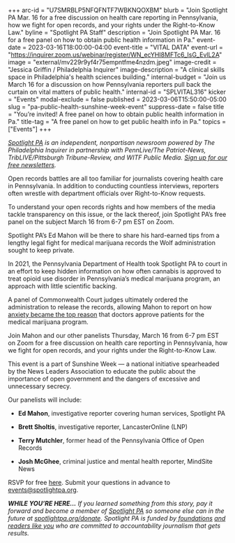 +++
arc-id = "U7SMRBLP5NFQFNTF7WBKNQOXBM"
blurb = "Join Spotlight PA Mar. 16 for a free discussion on health care reporting in Pennsylvania, how we fight for open records, and your rights under the Right-to-Know Law."
byline = "Spotlight PA Staff"
description = "Join Spotlight PA Mar. 16 for a free panel on how to obtain public health information in Pa."
event-date = 2023-03-16T18:00:00-04:00
event-title = "VITAL DATA"
event-url = "https://inquirer.zoom.us/webinar/register/WN_ecYHI8MFTc6_IsG_EvlL2A"
image = "external/mv229r9yf4r75empntfme4nzdm.jpeg"
image-credit = "Jessica Griffin / Philadelphia Inquirer"
image-description = "A clinical skills space in Philadelphia's health sciences building."
internal-budget = "Join us March 16 for a discussion on how Pennsylvania reporters pull back the curtain on vital matters of public health."
internal-id = "SPLVITAL316"
kicker = "Events"
modal-exclude = false
published = 2023-03-06T15:50:00-05:00
slug = "pa-public-health-sunshine-week-event"
suppress-date = false
title = "You’re invited! A free panel on how to obtain public health information in Pa."
title-tag = "A free panel on how to get public health info in Pa."
topics = ["Events"]
+++

<a href="https://www.spotlightpa.org/"><i>Spotlight PA</i></a><i> is an independent, nonpartisan newsroom powered by The Philadelphia Inquirer in partnership with PennLive/The Patriot-News, TribLIVE/Pittsburgh Tribune-Review, and WITF Public Media. </i><a href="https://www.spotlightpa.org/newsletters"><i>Sign up for our free newsletters</i></a><i>.</i>

Open records battles are all too familiar for journalists covering health care in Pennsylvania. In addition to conducting countless interviews, reporters often wrestle with department officials over Right-to-Know requests.

To understand your open records rights and how members of the media tackle transparency on this issue, or the lack thereof, join Spotlight PA’s free panel on the subject March 16 from 6-7 pm EST on Zoom.

Spotlight PA’s Ed Mahon will be there to share his hard-earned tips from a lengthy legal fight for medical marijuana records the Wolf administration sought to keep private.

In 2021, the Pennsylvania Department of Health took Spotlight PA to court in an effort to keep hidden information on how often cannabis is approved to treat opioid use disorder in Pennsylvania’s medical marijuana program, an approach with little scientific backing.

A panel of Commonwealth Court judges ultimately ordered the administration to release the records, allowing Mahon to report on how <a href="https://www.spotlightpa.org/news/2023/01/pa-medical-marijuana-certification-card-anxiety/">anxiety became the top reason</a> that doctors approve patients for the medical marijuana program.

Join Mahon and our other panelists Thursday, March 16 from 6-7 pm EST on Zoom for a free discussion on health care reporting in Pennsylvania, how we fight for open records, and your rights under the Right-to-Know Law.

This event is a part of Sunshine Week — a national initiative spearheaded by the News Leaders Association to educate the public about the importance of open government and the dangers of excessive and unnecessary secrecy.

Our panelists will include:

- <b>Ed Mahon</b>, investigative reporter covering human services, Spotlight PA

- <b>Brett Sholtis</b>, investigative reporter, LancasterOnline (LNP)

- <b>Terry Mutchler</b>, former head of the Pennsylvania Office of Open Records

- <b>Josh McGhee</b>, criminal justice and mental health reporter, MindSite News

RSVP for free <a href="https://inquirer.zoom.us/webinar/register/WN_ecYHI8MFTc6_IsG_EvlL2A">here</a>. Submit your questions in advance to <a href="mailto:events@spotlightpa.org">events@spotlightpa.org</a>.

<i><b>WHILE YOU’RE HERE...</b></i><i> If you learned something from this story, pay it forward and become a member of </i><a href="https://www.spotlightpa.org/"><i>Spotlight PA</i></a><i> so someone else can in the future at </i><a href="http://spotlightpa.org/donate"><i>spotlightpa.org/donate</i></a><i>. Spotlight PA is funded by</i><a href="https://www.spotlightpa.org/support"><i> foundations</i></a><i> </i><a href="https://www.spotlightpa.org/support"><i>and readers like you</i></a><i> who are committed to accountability journalism that gets results.</i>
